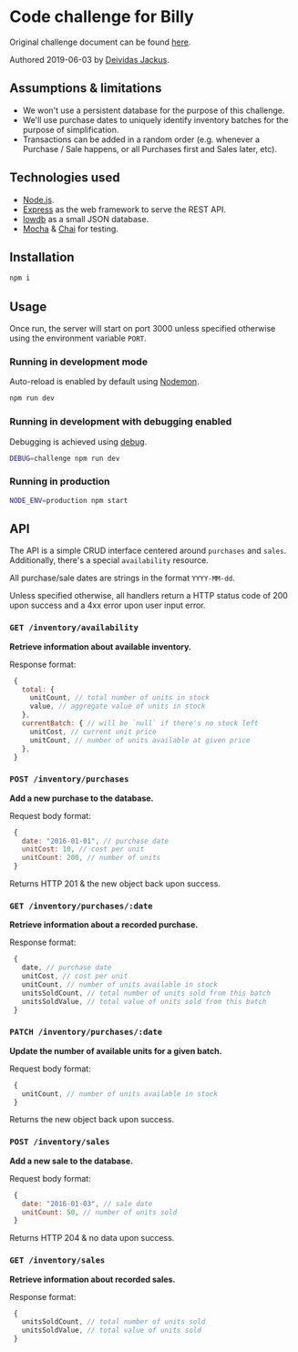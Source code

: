 # Code challenge for Billy

Original challenge document can be found [here](https://github.com/deividasjackus/billy-code-challenge/blob/master/challenge.pdf).

Authored 2019-06-03 by [Deividas Jackus](https://github.com/deividasjackus).

## Assumptions & limitations

- We won't use a persistent database for the purpose of this challenge.
- We'll use purchase dates to uniquely identify inventory batches for the purpose of simplification.
- Transactions can be added in a random order (e.g. whenever a Purchase / Sale happens, or all Purchases first and Sales later, etc).

## Technologies used

- [Node.js](https://nodejs.org/).
- [Express](https://expressjs.com/) as the web framework to serve the REST API.
- [lowdb](https://github.com/typicode/lowdb) as a small JSON database.
- [Mocha](https://mochajs.org/) & [Chai](https://www.chaijs.com/) for testing.

## Installation

```bash
npm i
```

## Usage

Once run, the server will start on port 3000 unless specified otherwise using the environment variable `PORT`.

### Running in development mode

Auto-reload is enabled by default using [Nodemon](https://nodemon.io/).

```bash
npm run dev
```

### Running in development with debugging enabled

Debugging is achieved using [debug](https://www.npmjs.com/package/debug).

```bash
DEBUG=challenge npm run dev
```

### Running in production

```bash
NODE_ENV=production npm start
```

## API

The API is a simple CRUD interface centered around `purchases` and `sales`.
Additionally, there's a special `availability` resource.

All purchase/sale dates are strings in the format `YYYY-MM-dd`.

Unless specified otherwise, all handlers return a HTTP status code of 200 upon success and a 4xx error upon user input error.

### `GET /inventory/availability`

**Retrieve information about available inventory.**

Response format:
```js
 {
   total: {
     unitCount, // total number of units in stock
     value, // aggregate value of units in stock
   },
   currentBatch: { // will be `null` if there's no stock left
     unitCost, // current unit price
     unitCount, // number of units available at given price
   },
 }
```

### `POST /inventory/purchases`

**Add a new purchase to the database.**

Request body format:
```js
 {
   date: "2016-01-01", // purchase date
   unitCost: 10, // cost per unit
   unitCount: 200, // number of units
 }
```

Returns HTTP 201 & the new object back upon success.

### `GET /inventory/purchases/:date`

**Retrieve information about a recorded purchase.**

Response format:
```js
 {
   date, // purchase date
   unitCost, // cost per unit
   unitCount, // number of units available in stock
   unitsSoldCount, // total number of units sold from this batch
   unitsSoldValue, // total value of units sold from this batch
 }
```

### `PATCH /inventory/purchases/:date`

**Update the number of available units for a given batch.**

Request body format:
```js
 {
   unitCount, // number of units available in stock
 }
```

Returns the new object back upon success.

### `POST /inventory/sales`

**Add a new sale to the database.**

Request body format:
```js
 {
   date: "2016-01-03", // sale date
   unitCount: 50, // number of units sold
 }
```

Returns HTTP 204 & no data upon success.

### `GET /inventory/sales`

**Retrieve information about recorded sales.**

Response format:
```js
 {
   unitsSoldCount, // total number of units sold
   unitsSoldValue, // total value of units sold
 }
```
